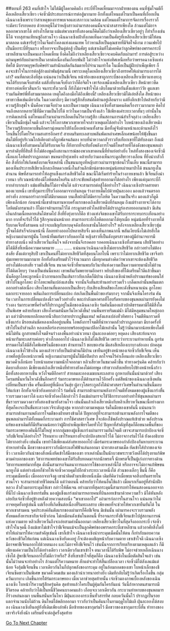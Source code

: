 ##ตอนที่ 263 คนที่เข้าใจ
ไม่ได้มีผู้ใดคาดคิดถึง กระบี่ที่โหดเหี้ยมมาจากฝ่ายของตน คนที่ซุ่มโจมตีก็คือเหลียงเสี้ยวเซียว
เจ๋อซิ่วมีประสบการณ์การต่อสู้มากมาย อีกทั้งแต่ไหนแต่ไรมาเป็นคนที่เยือกเย็น เฉินฉางเซิงเพราะว่าสาเหตุของการพบเจอและสภาวะแวดล้อม แต่ไหนแต่ไรมาการจัดการเรื่องราวก็ระมัดระวังรอบคอบ ด้วยเหตุนี้ไม่ว่าหญิงสาวเผ่ามารสองคนนั้นจะน่าสงสารเพียงใด ล้วนแต่ไม่อาจหลอกพวกเขาได้ อย่างไรก็ตาม แม้แต่พวกเขาทั้งสองคนก็คิดไม่ถึงว่าเหลียงเสี้ยวเซียวอยู่ๆ ก็ทำเรื่องเช่นนี้ได้
จากสุสานเทียนซูถึงสวนโจว เฉินฉางเซิงเฝ้าสังเกตเห็นความเป็นศัตรูที่เหลียงเสี้ยวเซียวมีให้ตนมาตลอด แต่เขารับรู้ว่าในเจ็ดคำโคลงแห่งแดนเทพ โก่วหานสือเป็นคุณชายที่มีจิตใจดีงาม กวนเฟยไป๋เป็นมือกระบี่ที่รุนแรง หรืออาจจะเป็นคู่ต่อสู้ เป็นศัตรู แต่เขาเดิมทีไม่เคยคิดว่าลูกศิษย์ของพรรคกระบี่เขาหลีซานจะเป็นคนเลวโหดเหี้ยม ยิ่งคิดไม่ถึงว่าเหลียงเสี้ยวเซียวจะคบคิดกับเผ่ามาร!
การต่อสู้ระหว่างเผ่ามนุษย์กับเผ่ามารเป็นเวลาต่อเนื่องกันเกือบพันปี ไม่ว่าต้าโจวแห่งทิศเหนือหรือว่าพรรคฉางเซิงแห่งทิศใต้ มีบรรพบุรุษกับศิษย์ร่วมสำนักผลัดกันล้มตายไปจำนวนเท่าใด ในเมื่อเป็นผู้ฝึกบำเพ็ญเพียร ก็คงจะเข้าใจในการต่อสู้ล้างเผ่าพันธุ์สนามนี้ เพราะเหตุใดเหลียงเสี้ยวเซียวถึงทรยศให้เผ่ามารบงการได้เล่า?
คนที่ตกตะลึงที่สุด แน่นอนว่าเป็นชีเจียน หน้าท้องของเขาถูกกระบี่ของเหลียงเสี้ยวเซียวแทงทะลุจนได้รับบาดเจ็บสาหัส แต่สิ่งที่บาดเจ็บยิ่งกว่าก็คือจิตใจ เขาจ้องเขม็งเหลียงเสี้ยวเซียว สีหน้าขาวซีด ท่าทางห่อเหี่ยวสิ้นหวัง จนกระทั่งเวลานี้ ก็ยังไม่อาจเข้าใจได้ เติบโตมาด้วยกันตั้งแต่เยาว์วัย ดูแลเขาร่วมกันศิษย์พี่ทั้งสามมาตลอด เหตุใดถึงลงมือได้ถึงเพียงนี้!
เหลียงเสี้ยวเซียวมิได้เอ่ยสิ่งใด สีหน้าของเขาขาวซีดเช่นเดียวกัน ในดวงตาลึกๆ มีความรู้สึกสับสนคัดค้านอยู่เลือนราง แต่ยิ่งลึกเข้าไปคล้ายกับว่ามีความรู้สึกสุขใจ
นั่นคือความเจ็บปวด และเป็นความสุข
เฉินฉางเซิงทั้งสามคนคิดเรื่องราวมากมาย คิดไปจนถึงหลากหลายวิธีที่มีความเป็นไปได้ ทว่าในความเป็นจริงแล้ว ใช้เพียงแค่ระยะเวลาสั้นๆ เท่านั้นในการคิดเหล่านี้
แต่ไหนแต่ไรมาเผ่ามารเลือดเย็นไร้ความรู้สึก เห็นสถานการณ์สำเร็จลุล่วง เหลียงเสี้ยวเซียวเป็นมือซุ่มโจมตี แล้วจะให้โอกาสพวกเขาหายใจกล่าวเหตุผลได้อย่างไร
ใบหน้าของเถิงเสี่ยวหมิงไร้ความรู้สึกยกหาบขึ้นอีกครามุ่งหมายไปยังเบื้องหน้าคนทั้งสาม มือทั้งคู่จับด้านหน้าและด้านหลังไว้ โยนขึ้นไปโดยไร้ความสงสารอีกครา!
สายลมริมทะเลสาบพลันพัดเหล่าเศษเล็กเศษน้อยให้ฟุ้งขึ้นมา ต้นไม้ที่อยู่บริเวณใกล้เคียงต่างก็ถูกพัดจนล้มลง หาบที่น่าหวาดกลัวราวกับเทือกเขาที่ได้ทับลงมา
ถึงแม้เฉินฉางเซิงทั้งสามคนไม่ได้รับบาดเจ็บ ก็ยังยากที่จะยับยั้งพลังการโจมตีโหดร้ายที่โด่งดังของขุนพลเผ่ามารลำดับที่ยี่สิบสี่ ยิ่งไม่ต้องพูดถึงสถานการณ์ของพวกเขาตอนนี้ที่ย่ำแย่อย่างยิ่ง
ไหล่ทั้งสองของเจ๋อซิ่วมีเนื้อและโลหิตปรากฏออกมา ขนหมาป่ายุ่งเหยิง คล้ายกับว่ามองเห็นกระดูกสีขาวรางเลือน ที่ยิ่งน่ากลัวก็คือ สิ่งที่ก่อให้เกิดพลังบาดเจ็บเหล่านี้ เป็นขนนกยูงที่หญิงสาวเผ่ามารซุกซ่อนไว้ในเล็บ ขณะนี้สามารถมองเห็นประกายสีเขียวเล็กละเอียดดวงหนึ่งในส่วนลึกนัยน์ตาของหนุ่มน้อยเผ่าหมาป่าได้
ขนนกยูงในตำนาน พิษที่สามารถทำให้อสูรแข็งแกร่งเสียชีวิตได้ ขณะนี้ได้เริ่มทำร้ายในร่างกายเขาแล้ว
ชีเจียนยิ่งน่าเวทนา บริเวณหน้าท้องมีโลหิตสดไหลริน แล้วจะขับพลังสุดท้ายออกมาได้อย่างไร เพียงแค่กุมกระบี่ก็ยากลำบากแล้ว แม้แต่ยืนขึ้นก็ไม่อาจยืนได้ แล้วจะสามารถต่อสู้ได้อย่างไร?
เฉินฉางเซิงปราดสายตามองแวบหนึ่ง เขาที่กุมกระบี่รีบวิ่งออกมาจากก้นหลุม ร่างกายเต็มไปด้วยฝุ่นละออง มองแล้วจนตรอกอย่างยิ่ง ภายนอกร่างกายมิได้มีบาดแผล บนเสื้อผ้ามิได้มีคราบโลหิต
ในความเป็นจริง มองแล้วก็ดูดีเพียงเล็กน้อย
ก่อนหน้านี้เขาต้านทานหาบครั้งแรกของเถิงเสี่ยวหมิงที่ก้นหลุม ถึงแม้ร่างกายจะได้อาบโลหิตมังกรมาแล้ว ก็ไม่อาจต้านทานไว้ได้ กระดูกตรงหัวไหล่ซ้ายได้ปรากฏร่องรอยออกมาแล้ว มีเส้นเอ็นกล้ามเนื้อหลายเส้นได้ขาดไป สิ่งที่ยิ่งยุ่งยากก็คือ ห้วงแห่งจิตของเขาได้รับการกระทบกระเทือนอย่างมาก ยากที่จะรับไว้ได้ รู้สึกจุกแน่นหน้าอก สามารถกระอักโลหิตออกมาได้ทุกเมื่อ
หนุ่มน้อยที่ร่างกายได้รับบาดเจ็บทั้งสามคน แล้วจะเผชิญกับหาบดุจดังเทือกเขานั่นได้อย่างไร?
หลังจากเหลียงเสี้ยวเซียวซุ่มจู่โจมได้สำเร็จก่อนหน้านี้ ก็ลอยห่างออกไปหลายสิบจั้ง มองเห็นภาพฉากนี้ พลันเงียบนิ่งไม่เอ่ยสิ่งใด
หญิงงามเผ่ามารผู้นั้น ใบหน้ายิ้มแย้มราวกับดอกไม้
หญิงสาวที่เป็นดังบุตรสาวของผู้มีอำนาจบารมี ท่าทางสงบนิ่ง
หลิวเสี่ยวหวั่นเห็นใจ หลังจากนั้นจึงรอคอย
รอคอยเฉินฉางเซิงทั้งสามคน เสียชีวิตอย่างมิได้มีสิ่งที่เหนือความคาดหมาย
......
……
แน่นอนว่าเฉินฉางเซิงไม่อยากเสียชีวิต
กล่าวอย่างไม่ต้องสงสัย ตั้งแต่อายุสิบปี เขาเป็นคนที่ไม่อยากเสียชีวิตที่สุดบนโลกใบนี้
เพราะว่าไม่อยากเสียชีวิต เขาจึงทำทุ่มเทพยายามมากมาย อีกทั้งยังเตรียมตัวไว้จำนวนมาก
เมื่อทุกคนต่างคิดว่าพวกเขาจะต้องเสียชีวิตอย่างไม่ต้องสงสัย รวมถึงชีเจียน ขนาดเจ๋อซิ่วที่พานพบกับวินาทีแห่งความเป็นความตายมานับไม่ถ้วนก็ได้คิดเงียบๆ ว่าคงเป็นเช่นนี้แหละ เขาพลันเริ่มพยายามอีกครา หยิบสิ่งของที่ได้เตรียมไว้ดีแล้วขึ้นมา
นั่นคือลูกโลหะลูกหนึ่ง ผิวภายนอกเป็นเส้นราวกับเกล็ดก็มิปาน
เฉินฉางเซิงนำพลังปราณแท้ของตนใส่เข้าไปในลูกโลหะ ผิวโลหะพลันเปล่งแสงขึ้น จากนั้นจึงสั่นสะท้านอย่างรวดเร็ว เกล็ดเหล่านั้นพลันแตกออกอย่างต่อเนื่อง
เสียงไขลานที่แตกออกเป็นเสี่ยงๆ กับเสียงเสียดสีของโลหะดังขึ้นหนาแน่น
ลูกโลหะแตกกระจายออก พลันเกิดการเปลี่ยนแปลง ก่อเกิดเป็นพื้นผิวของร่มบางๆ จากนั้นจึงเห็นโครงร่ม คันร่ม
เวลาในการเปลี่ยนแปลงนี้รวดเร็วอย่างยิ่ง พละกำลังมหาศาลที่โอบรัดหาบของขุนพลเผ่ามารยังคงไม่ร่วงลง
ร่มกระดาษที่คร่ำครึก็ปรากฏอยู่ในมือของเฉินฉางเซิง
ร่มคันนี้มองแล้วปกติธรรมดามิได้มีสิ่งใดเป็นพิเศษ คล้ายกับเขา
เสียงโครมสนั่นหวั่นไหวดังขึ้น!
บนพื้นทรายริมแม่น้ำ มิได้มีหลุมขนาดใหญ่ออกมา แต่ว่ามีรอยแยกลึกหลายนิ้วสิบกว่าสายปรากฏขึ้นแทน!
พลังแสงเปล่งทั่วทิศทาง โจมตีหินกรวดที่แข็งแกร่ง มีรอยเด่นชัดหลงเหลืออยู่บนพื้น
ไอพลังการโจมตีที่น่าหวาดกลัวปรากฏออกมา มีบางครั้งที่เข้าไปในป่าส่วนลึก หลงเหลือร่องรอยลายพร้อยอยู่บนเปลือกไม้เหล่านั้น ไม่รู้ว่ามีนกมากน้อยเพียงใดที่หนีไม่ทัน ถูกสายพลังโจมตีจนร่วงลงพื้นอย่างน่าเวทนา
ฝุ่นละอองค่อยๆ หยุดลง เสียงสะท้อนจากหน้าผาริมทะเลสาบค่อยๆ ห่างไกลออกไป
เฉินฉางเซิงไม่ได้เสียชีวิต
เพราะว่ากระบวนท่าหาบนั้น ถูกร่มธรรมดาไม่ได้มีสิ่งใดพิเศษในมือของเขา ต้านทานไว้
ขอบของร่ม มีแสงสีเหลืองเบาบางส่องลง ปกคลุมเฉินฉางเซิงไว้ข้างใน มองแล้วราวกับเป็นผ้าม่านก็มิปาน
เขายืนอยู่ข้างหน้าของเจ๋อซิ่วกับชีเจียน
เห็นภาพที่อยู่เบื้องหน้าภาพนี้ หญิงงามเผ่ามารผู้นั้นใช้มือปิดปาก ตกใจจนไร้คำเอื้อนเอ่ย
เหลียงเสี้ยวเซียวขมวดคิ้วเล็กน้อย ใบหน้าเผยความหนักใจออกมา
หลิวเสี่ยวหวั่นขมวดคิ้วขึ้น ท่าทางครุ่นคิด คล้ายกับว่าคิดบางสิ่งออก
มีเพียงแค่เถิงเสี่ยวหมิงที่ท่าทางยังคงไม่ค่อยพูด เท้าขวากลับเหยียบไปข้างหน้าหนึ่งก้าว มือทั้งสองยกหาบขึ้น หวังโจมตีอีกครา!
สายลมละอองเมฆบนทะเลสาบ ถูกหาบอันนั้นนำมาด้วย!
เสียงโครมสนั่นหวั่นไหวดังขึ้นอีกครา!
ร่มกระดาษทองได้ต้านทานไว้อีกครั้ง
แต่สีหน้าของเฉินฉางเซิงพลันเปลี่ยนเป็นขาวซีด
ครั้นเมื่ออยู่ที่เมืองเวิ่นสุ่ย ผู้อาวุโสตระกูลถังได้นำศาสตราวิเศษในตำนานชิ้นนี้มอบให้แก่เขา อีกทั้งเจ๋อซิ่วยังเคยกล่าวไว้ ร่มคันนี้ สามารถต้านทานพลังการโจมตีทั้งหมดของผู้แข็งแกร่งขั้นรวบรวมดวงดาวได้
และเจ๋อซิ่วยังคงได้กล่าวไว้ ถึงแม้เผ่ามารจะใช้วิธีการบางอย่างทำให้ขุนพลเผ่ามารขั้นรวบรวมดวงดาวทั้งสองเข้ามายังสวนโจว เช่นนั้นแล้วเถิงเสี่ยวหมิงกับหลิวเสี่ยวหวั่นขณะนี้อย่างมากที่สุดก็คงจะเป็นขั้นทะลวงอเวจีระดับสูงสุด
หากกล่าวตามเหตุผล ร่มในมือของเขาคันนี้ แน่นอนว่าสามารถต้านทานพลังการโจมตีของฝ่ายตรงข้ามได้
ปัญหาอยู่ที่จะสามารถต้านทานพลังการโจมตีของขุนพลเผ่ามารได้ทั้งหมดกี่กระบวนท่า
การใช้ศาสตราวิเศษ ก็จะต้องใช้พลังปราณแท้เข้าช่วย พลังปราณแท้ของเขาเดิมทีก็มีปริมาณน้อยกว่าผู้ฝึกบำเพ็ญเพียรโดยทั่วไป
ปัญหาที่สำคัญที่สุดก็คือขนาดพื้นที่ของร่มกระดาษทองคันนี้ก็ไม่ใหญ่ หากกลุ่มของผู้แข็งแกร่งเผ่ามารรวมกันโจมตี เขาจะสามารถปกป้องเจ๋อซิ่วกับชีเจียนได้อย่างไร?
ไร้หนทาง
เขาไร้หนทางที่จะปกป้องสหายไว้ได้ ไม่อาจกางร่มไว้ได้ ยังคงอธิบายได้ยากอย่างยิ่ง เช่นนั้น เขาทำได้เพียงแค่ส่งสหายออกไป
เมื่อร่มกระดาษทองกำลังป้องกันหาบกระบวนท่าหาบท่านั้น มือขวาของเขาราวกับมีกระแสไฟฟ้าแล่นออกมา นำยาสองสามเม็ด ยัดเข้าใส่ปากของเจ๋อซิ่ว เวลาเดียวกันนำของสิ่งหนึ่งยัดเข้าใส่มือของเขา
ยาเหล่านั้นเป็นนักบวชพระราชวังหลีได้ปรุงยาแก้พิษตามคำบอกของเขา วิชาการแพทย์ของเขาได้รับสืบทอดมาจากนักพรตจี้ นักพรตจี้เป็นผู้เก่งกาจทางด้านวิชาการแพทย์มากที่สุด ดังนั้นสามารถจินตนาการผลการใช้ของยาเหล่านี้ได้ หรืออาจจะไม่อาจแก้พิษขนนกยูงได้ แต่อย่างน้อยก็ช่วยให้เจ๋อซิ่วควบคุมไปอีกช่วงระยะเวลาหนึ่งได้
ส่วนของเล็กๆ ชิ้นนี้ ก็คือกระดุมเม็ดหนึ่ง
เมื่อออกจากจิงตู เขานำติดตัวมาเพียงหนึ่งเม็ด เดิมทีคิดว่าเมื่อพบเจอสิ่งภยันตรายในสวนโจว จะสามารถช่วยชีวิตตนได้
แต่ว่าตอนนี้ คล้ายกับว่าให้คนอื่นใช้แล้ว
เมื่อแรกเริ่มอยู่ที่สำนักฝึกหลวง ลั่วลั่วมอบกระดุมให้เขา กล่าวให้ชัดเจน อย่างมากที่สุดกระดุมนี้สามารถทำให้คนสองคนออกจากที่นี่ไป
เฉินฉางเซิงยกร่มขึ้น มองผู้แข็งแกร่งเผ่ามารหลายคนที่บินลอยเข้ามาด้วยความเร็ว มิได้หันหลัง เอ่ยกับเจ๋อซิ่วที่อยู่ข้างหลังด้วยความสงบนิ่ง “พาเขาออกไป”
เผ่ามารก่อการในสวนโจว แน่นอนว่าไม่อาจหยุดยั้งอยู่เช่นนี้ แต่เรื่องที่เกิดขึ้นต่อเนื่องที่ริมทะเลสาบ เพียงพอที่จะช่วยให้พวกเขายืนยันได้ ในพวกเขาสามคน จุดประสงค์อันดับแรกของเผ่ามารก็คือชีเจียน มิเช่นนั้น เผ่ามารคงจะรวบรวมพลังทั้งหมดสังหารเขากับเจ๋อซิ่วก่อน ไม่เหมือนดังเช่นในตอนนี้ ที่รอจนกระทั่งชีเจียนเข้าไปสู่สถานการณ์แห่งความตาย หลิวเสี่ยวหวั่นถึงจะเอ่ยสามคำนั้นออกมา เหลียงเสี้ยวเซียวในที่สุดจึงออกกระบี่
เจ๋อซิ่วเข้าใจในจุดนี้ ถึงแม้เขาไม่เข้าใจว่าชีเจียนแม้จะเป็นลูกศิษย์ของพรรคกระบี่เขาหลีซาน แล้วอาศัยสิ่งใดที่ทำให้เผ่ามารให้ความสำคัญเช่นนี้
เขาก็เข้าใจ เฉินฉางเซิงนำกระดุมเม็ดนั้นให้ตน ก็เท่ากับมอบความหวังของชีวิตให้แก่ตน แต่เฉินฉางเซิงยังคงอยู่ ก็จะต้องเผชิญหน้ากับความตาย
เขาเข้าใจดี เฉินฉางเซิงมิอาจพาชีเจียนออกไปด้วยตนเอง และไม่อาจทิ้งชีเจียนไว้ เช่นนั้นจากการเรียบเรียงตามเหตุผลแล้ว ก็มีเพียงแค่ความเป็นไปได้อย่างเดียว
เวลาเดียวกันเขาเข้าใจ ตนเวลานี้ได้รับพิษ ไม่อาจช่วยเหลือเฉินฉางเซิงได้ สู้พาชีเจียนออกไปไม่ดีกว่าหรือ?
สิ่งที่เขาเข้าใจที่สุดก็คือ เฉินฉางเซิงในเมื่อตัดสินใจแล้ว เช่นนั้นไม่ว่าตนจะทำอย่างไร ล้วนแต่ไร้ความหมาย สักแต่จะทำให้สิ้นเปลืองเวลา
เจ๋อซิ่วมิได้ลังเลแม้แต่น้อย จึงอุ้มชีเจียนขึ้น เวลาเดียวกันในก็ปลุกพลังของกระดุม
อยู่ในอ้อมกอดของเขา ใบหน้าเล็กของชีเจียนซีดขาวเป็นพิเศษ ขมวดคิ้วคมเข้ม มองแล้วน่าเวทนาอย่างยิ่ง เดิมทีกลับไม่รู้ว่าเกิดเรื่องใดขึ้น
กลุ่มควันเบาบาง เกิดขึ้นภายใต้ร่มกระดาษทอง
เมื่อเวลาช่วยสุดท้ายนั้น เจ๋อซิ่วมองภาพเบื้องหลังของเฉินฉางเซิง ใบหน้าไร้ความรู้สึกครุ่นคิด สุดท้ายแล้วใครเป็นผู้คุ้มกันใครกันแน่ วันนี้ถ้าหากตนสามารถมีชีวิตรอด คล้ายกับว่าได้เป็นหนี้ชีวิตคนบางคนแล้ว
เกือบจะเวลาเดียวกัน กระบวนท่าหาบของขุนพลมารก็ร่วงหล่นลงมา
บนพื้นสนั่นหวั่นไหว มีฝุ่นละอองกระเซ็นทั่วสารทิศ กลบควันนั้นไว้
ปรากฏเป็นรอยแตกจำนวนนับไม่ถ้วน ดินใหม่ได้พลิกออกมา ราวกับว่าเป็นคันนาในยามฤดูใบไม้ผลิ
ฝุ่นละอองได้สงบลง
เฉินฉางเซิงยืนอยู่ยังที่เดิมเพียงลำพัง
มือซ้ายของเขากุมร่มไว้
มือขวาของเขากุมกระบี่สั้น
ท่าทางของเขาจริงจังยิ่งนัก เตรียมที่จะต่อสู้ครั้งสุดท้าย


[Go To Next Chapter]( ./267.md)